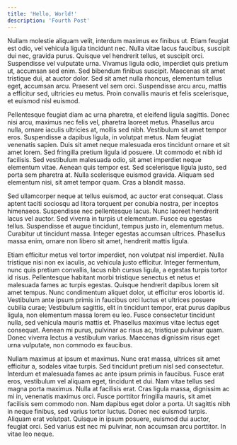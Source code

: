 ```yaml
---
title: 'Hello, World!'
description: 'Fourth Post'
---
```


Nullam molestie aliquam velit, interdum maximus ex finibus ut. Etiam feugiat est odio, vel vehicula ligula tincidunt nec. Nulla vitae lacus faucibus, suscipit dui nec, gravida purus. Quisque vel hendrerit tellus, et suscipit orci. Suspendisse vel vulputate urna. Vivamus ligula odio, imperdiet quis pretium ut, accumsan sed enim. Sed bibendum finibus suscipit. Maecenas sit amet tristique dui, at auctor dolor. Sed sit amet nulla rhoncus, elementum tellus eget, accumsan arcu. Praesent vel sem orci. Suspendisse arcu arcu, mattis a efficitur sed, ultricies eu metus. Proin convallis mauris et felis scelerisque, et euismod nisl euismod.

Pellentesque feugiat diam ac urna pharetra, et eleifend ligula sagittis. Donec nisi arcu, maximus nec felis vel, pharetra laoreet metus. Phasellus arcu nulla, ornare iaculis ultricies at, mollis sed nibh. Vestibulum sit amet tempor eros. Suspendisse a dapibus ligula, in volutpat metus. Nam feugiat venenatis sapien. Duis sit amet neque malesuada eros tincidunt ornare et sit amet lorem. Sed fringilla pretium ligula id posuere. Ut commodo et nibh id facilisis. Sed vestibulum malesuada odio, sit amet imperdiet neque elementum vitae. Aenean quis tempor est. Sed scelerisque ligula justo, sed porta sem pharetra at. Nulla scelerisque euismod gravida. Aliquam sed elementum nisi, sit amet tempor quam. Cras a blandit massa.

Sed ullamcorper neque at tellus euismod, ac auctor erat consequat. Class aptent taciti sociosqu ad litora torquent per conubia nostra, per inceptos himenaeos. Suspendisse nec pellentesque lacus. Nunc laoreet hendrerit lacus vel auctor. Sed viverra in turpis ut elementum. Fusce eu egestas tellus. Suspendisse et augue tincidunt, tempus justo in, elementum metus. Curabitur ut tincidunt massa. Integer egestas accumsan ultrices. Phasellus massa enim, ornare non libero sit amet, hendrerit mattis ligula.

Etiam efficitur metus vel tortor imperdiet, non volutpat nisl imperdiet. Nulla tristique nisi non ex iaculis, ac vehicula justo efficitur. Integer fermentum, nunc quis pretium convallis, lacus nibh cursus ligula, a egestas turpis tortor id risus. Pellentesque habitant morbi tristique senectus et netus et malesuada fames ac turpis egestas. Quisque hendrerit dapibus lorem sit amet tempus. Nunc condimentum aliquet dolor, ut efficitur eros lobortis id. Vestibulum ante ipsum primis in faucibus orci luctus et ultrices posuere cubilia curae; Vestibulum sagittis, elit in tincidunt tempor, erat purus dapibus ligula, non elementum massa lorem eu leo. Fusce consectetur tincidunt nulla, sed vehicula mauris mattis et. Phasellus maximus vitae lectus eget consequat. Aenean mi purus, pulvinar ac risus ac, tristique pulvinar quam. Donec viverra lectus a vestibulum varius. Maecenas dignissim risus eget urna vulputate, non commodo ex faucibus.

Nullam maximus at ipsum et maximus. Nunc erat massa, ultrices sit amet efficitur a, sodales vitae turpis. Sed tincidunt pretium nisl sed consectetur. Interdum et malesuada fames ac ante ipsum primis in faucibus. Fusce erat eros, vestibulum vel aliquam eget, tincidunt et dui. Nam vitae tellus sed magna porta maximus. Nulla at facilisis erat. Cras ligula massa, dignissim ac mi in, venenatis maximus orci. Fusce porttitor fringilla mauris, sit amet facilisis sem commodo non. Nam dapibus eget dolor a porta. Ut sagittis nibh in neque finibus, sed varius tortor luctus. Donec nec euismod turpis. Aliquam erat volutpat. Quisque in ipsum posuere, euismod dui auctor, feugiat orci. Sed varius est nec mi pulvinar, non accumsan arcu porttitor. In vitae leo neque.